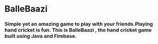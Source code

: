 # BalleBaazi

### Simple yet an amazing game to play with your friends.Playing hand cricket is fun. This is  BalleBaazi , the hand cricket game built using Java and Firebase.
